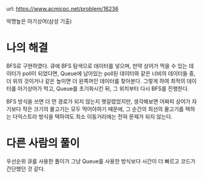 url: https://www.acmicpc.net/problem/16236

악명높은 아기상어(삼성 기출)

# 나의 해결

BFS로 구현하였다. 큐에 BFS 탐색으로 데이터를 넣으며, 만약 상어가 먹을 수 있는 데이터가 poll이 되었다면, Queue에 남아있는 poll된 데이터와 같은 너비의 데이터들 중, 더 위의 것이거나 같은 높이면 더 왼쪽꺼인 데이터를 찾아본다. 그렇게 하여 최적의 데이터를 아기상어가 먹고, Queue를 초기화시킨 뒤, 그 위치부터 다시 BFS를 진행한다.

BFS 방식을 쓰면 더 먼 경로가 되지 않는지 햇갈렸었지만, 생각해보면 어짜피 상어가 자기보다 작은 크기의 물고기는 모두 먹어야하기 때문에, 그 순간의 최선의 물고기를 택하는 다익스트라 방식을 택하여도 최소 이동거리에는 전혀 문제가 되지 않는다.

# 다른 사람의 풀이

우선순위 큐를 사용한 풀이가 그냥 Queue를 사용한 방식보다 시간이 더 빠르고 코드가 간단했던 것 같다.
